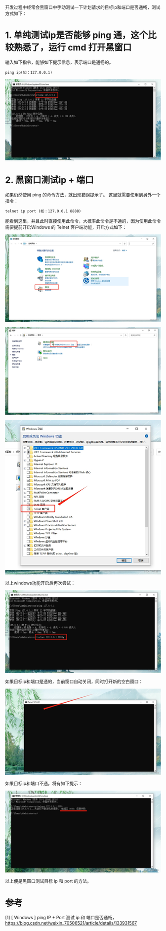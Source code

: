 开发过程中经常会黑窗口中手动测试一下计划请求的目标ip和端口是否通畅，测试方式如下：

# 1. 单纯测试ip是否能够 ping 通，这个比较熟悉了，运行 cmd 打开黑窗口

输入如下指令，能够如下提示信息，表示端口是通畅的。

```text
ping ip(如：127.0.0.1)
```

![](.01_telnet查看远程IP和PORT是否通畅_images/ping窗口.png)

# 2. 黑窗口测试ip + 端口
如果仍然使用 ping 的命令方法，就出现错误提示了。 这里就需要使用到另外一个指令：

```text
telnet ip port (如：127.0.0.1 8888)
```

能看到这里，并且此时直接使用此命令，大概率此命令是不通的，因为使用此命令需要提前开启Windows 的 Telnet 客户端功能，开启方式如下：

![](.01_telnet查看远程IP和PORT是否通畅_images/程序.png)

![](.01_telnet查看远程IP和PORT是否通畅_images/启动功能.png)

![](.01_telnet查看远程IP和PORT是否通畅_images/开启telnet.png)

以上windows功能开启后再次尝试：

![](.01_telnet查看远程IP和PORT是否通畅_images/ping端口.png)

如果目标ip和端口是通的，当前窗口自动关闭，同时打开新的空白窗口：

![](.01_telnet查看远程IP和PORT是否通畅_images/通了.png)

如果目标ip和端口不通，将有如下提示：

![](.01_telnet查看远程IP和PORT是否通畅_images/不通.png)

以上便是黑窗口测试目标 ip 和 port 的方法。

# 参考

[1] [ Windows ] ping IP + Port 测试 ip 和 端口是否通畅，https://blog.csdn.net/weixin_70506521/article/details/133931567